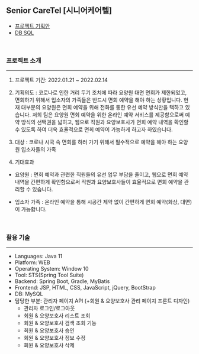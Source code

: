 
## Senior CareTel [시니어케어텔]

+ [프로젝트 기획안](https://drive.google.com/file/d/1ylfU5xRlf6asLvyA7ZoVPvgRu6ZjjCzf/view?usp=sharing)
+ [DB SQL](https://drive.google.com/file/d/1KOMMbiDLTp6DP_VfWB1ytA5C1lkKJzMf/view?usp=sharing)
<br/>



### 프로젝트 소개
-----

1) 프로젝트 기간: 2022.01.21 ~ 2022.02.14

2) 기획의도
: 코로나로 인한 거리 두기 조치에 따라 요양원 대면 면회가 제한되었고, 면회하기 위해서 입소자의 가족들은 반드시 면회 예약을 해야 하는 상황입니다. 현재 대부분의 요양원은 면회 예약을 위해 전화를 통한 유선 예약 방식만을 택하고 있습니다. 저희 팀은 요양원 면회 예약을 위한 온라인 예약 서비스를 제공함으로써 예약 방식의 선택권을 넓히고, 웹으로 직원과 요양보호사가 면회 예약 내역을 확인할 수 있도록 하여 더욱 효율적으로 면회 예약이 가능하게 하고자 하였습니다.  

3) 대상
: 코로나 시국 속 면회를 하러 가기 위해서 필수적으로 예약을 해야 하는 요양원 입소자들의 가족

4) 기대효과
-	요양원
: 면회 예약과 관련한 직원들의 유선 업무 부담을 줄이고, 웹으로 면회 예약 내역을 간편하게 확인함으로써 직원과 요양보호사들이 효율적으로 면회 예약을 관리할 수 있습니다.

-	입소자 가족
: 온라인 예약을 통해 시공간 제약 없이 간편하게 면회 예약(화상, 대면)이 가능합니다.

<br/>

### 활용 기술
----
* Languages: Java 11
*	Platform: WEB
*	Operating System: Window 10
*	Tool: STS(Spring Tool Suite)
*	Backend: Spring Boot, Gradle, MyBatis
*	Frontend: JSP, HTML, CSS, JavaScript, jQuery, BootStrap
*	DB: MySQL
*	담당한 부분: 관리자 페이지 API (+회원 & 요양보호사 관리 페이지 프론트 디자인)
    -	관리자 로그인/로그아웃 
    -	회원 & 요양보호사 리스트 조회 
    -	회원 & 요양보호사 검색 조회 기능 
    -	회원 & 요양보호사 승인
    -	회원 & 요양보호사 정보 수정
    -	회원 & 요양보호사 삭제

